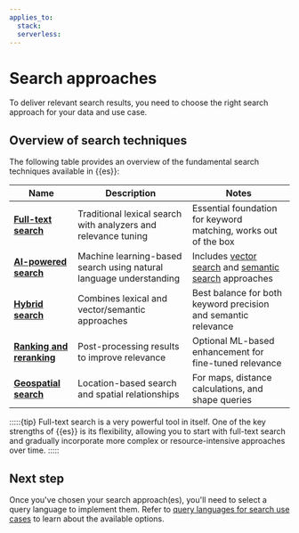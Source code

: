 ```yaml
---
applies_to:
  stack:
  serverless:
---
```

# Search approaches

To deliver relevant search results, you need to choose the right search approach for your data and use case.

## Overview of search techniques

The following table provides an overview of the fundamental search techniques available in {{es}}:

| Name | Description | Notes |
|------|-------------|--------|
| [**Full-text search**](full-text.md) | Traditional lexical search with analyzers and relevance tuning | Essential foundation for keyword matching, works out of the box |
| [**AI-powered search**](ai-search/ai-search.md) | Machine learning-based search using natural language understanding | Includes [vector search](vector.md) and [semantic search](semantic-search.md) approaches |
| [**Hybrid search**](hybrid-search.md) | Combines lexical and vector/semantic approaches | Best balance for both keyword precision and semantic relevance |
| [**Ranking and reranking**](ranking.md) | Post-processing results to improve relevance | Optional ML-based enhancement for fine-tuned relevance |
| [**Geospatial search**](/explore-analyze/geospatial-analysis.md) | Location-based search and spatial relationships | For maps, distance calculations, and shape queries |

:::::{tip}
 Full-text search is a very powerful tool in itself. One of the key strengths of {{es}} is its flexibility, allowing you to start with full-text search and gradually incorporate more complex or resource-intensive approaches over time.
:::::

## Next step

Once you've chosen your search approach(es), you'll need to select a query language to implement them. Refer to [query languages for search use cases](querying-for-search.md) to learn about the available options.